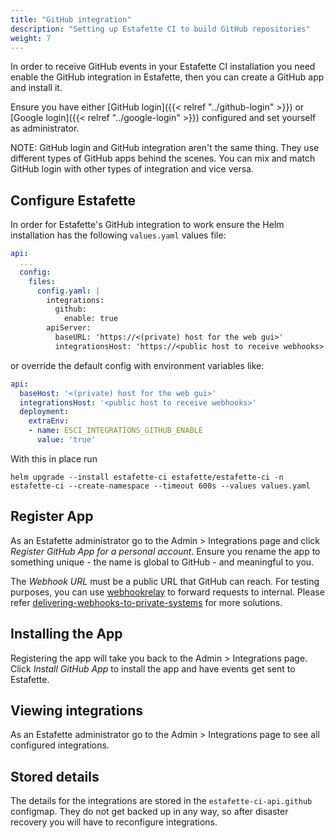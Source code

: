 ```yaml
---
title: "GitHub integration"
description: "Setting up Estafette CI to build GitHub repositories"
weight: 7
---
```


In order to receive GitHub events in your Estafette CI installation you need enable the GitHub integration in Estafette, then you can create a GitHub app and install it.

Ensure you have either [GitHub login]({{< relref "../github-login" >}}) or [Google login]({{< relref "../google-login" >}}) configured and set yourself as administrator.

NOTE: GitHub login and GitHub integration aren't the same thing. They use different types of GitHub apps behind the scenes. You can mix and match GitHub login with other types of integration and vice versa.

## Configure Estafette

In order for Estafette's GitHub integration to work ensure the Helm installation has the following `values.yaml` values file:

```yaml
api:
  ...
  config:
    files:
      config.yaml: |
        integrations:
          github:
            enable: true
        apiServer:
          baseURL: 'https://<(private) host for the web gui>'
          integrationsHost: 'https://<public host to receive webhooks>'
```

or override the default config with environment variables like:

```yaml
api:
  baseHost: '<(private) host for the web gui>'
  integrationsHost: '<public host to receive webhooks>'
  deployment:
    extraEnv:
    - name: ESCI_INTEGRATIONS_GITHUB_ENABLE
      value: 'true'
```

With this in place run

```
helm upgrade --install estafette-ci estafette/estafette-ci -n estafette-ci --create-namespace --timeout 600s --values values.yaml
```

## Register App

As an Estafette administrator go to the Admin > Integrations page and click _Register GitHub App for a personal account_. Ensure you rename the app to something unique - the name is global to GitHub - and meaningful to you.

The _Webhook URL_ must be a public URL that GitHub can reach. For testing purposes, you can use [webhookrelay](https://docs.webhookrelay.com/) to forward requests to internal. Please refer [delivering-webhooks-to-private-systems](https://docs.github.com/en/webhooks/using-webhooks/delivering-webhooks-to-private-systems) for more solutions.

## Installing the App

Registering the app will take you back to the Admin > Integrations page. Click _Install GitHub App_ to install the app and have events get sent to Estafette.

## Viewing integrations

As an Estafette administrator go to the Admin > Integrations page to see all configured integrations.

## Stored details

The details for the integrations are stored in the `estafette-ci-api.github` configmap. They do not get backed up in any way, so after disaster recovery you will have to reconfigure integrations.
